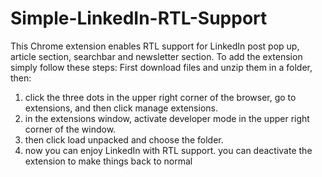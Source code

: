 # Simple-LinkedIn-RTL-Support
This Chrome extension enables RTL support for LinkedIn post pop up, article section, searchbar and newsletter section.
To add the extension simply follow these steps:
First download files and unzip them in a folder, then:
1. click the three dots in the upper right corner of the browser, go to extensions, and then click manage extensions.
2. in the extensions window, activate developer mode in the upper right corner of the window.
3. then click load unpacked and choose the folder.
4. now you can enjoy LinkedIn with RTL support.
you can deactivate the extension to make things back to normal
